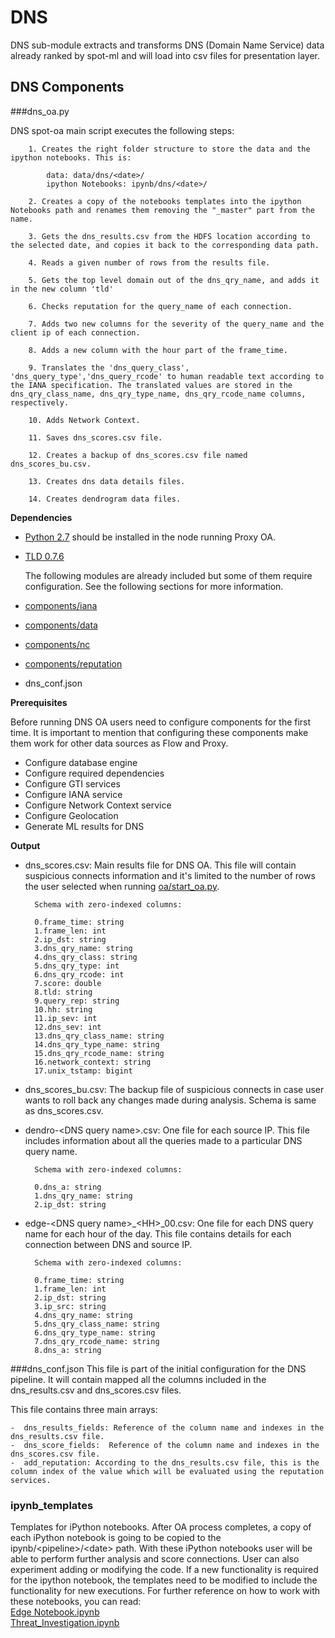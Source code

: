 # DNS

DNS sub-module extracts and transforms DNS (Domain Name Service) data already ranked by spot-ml and will load into csv files for presentation layer.

## DNS Components

###dns_oa.py

DNS spot-oa main script executes the following steps:


		1. Creates the right folder structure to store the data and the ipython notebooks. This is: 
		
			data: data/dns/<date>/
			ipython Notebooks: ipynb/dns/<date>/
		
		2. Creates a copy of the notebooks templates into the ipython Notebooks path and renames them removing the "_master" part from the name.
		
		3. Gets the dns_results.csv from the HDFS location according to the selected date, and copies it back to the corresponding data path.
		 
		4. Reads a given number of rows from the results file.

		5. Gets the top level domain out of the dns_qry_name, and adds it in the new column 'tld' 
		 
		6. Checks reputation for the query_name of each connection.
		 
		7. Adds two new columns for the severity of the query_name and the client ip of each connection.

		8. Adds a new column with the hour part of the frame_time.
		 
		9. Translates the 'dns_query_class', 'dns_query_type','dns_query_rcode' to human readable text according to the IANA specification. The translated values are stored in the dns_qry_class_name, dns_qry_type_name, dns_qry_rcode_name columns, respectively. 
		 
		10. Adds Network Context.
		
		11. Saves dns_scores.csv file.
		 
		12. Creates a backup of dns_scores.csv file named dns_scores_bu.csv.
		
		13. Creates dns data details files.
		
		14. Creates dendrogram data files.


**Dependencies**

- [Python 2.7](https://www.python.org/download/releases/2.7/) should be installed in the node running Proxy OA.  
- [TLD 0.7.6](https://pypi.python.org/pypi/tld/0.7.6)

	The following modules are already included but some of them require configuration. See the following sections for more information. 
- [components/iana](/spot-oa/oa/components#IANA-iana)
- [components/data](/spot-oa/oa/components#data)
- [components/nc](/spot-oa/oa/components#network-context-nc)
- [components/reputation](/spot-oa/oa/components/reputation)
- dns_conf.json


    
**Prerequisites**

Before running DNS OA users need to configure components for the first time. It is important to mention that configuring these components make them work for other data sources as Flow and Proxy.  

- Configure database engine
- Configure required dependencies
- Configure GTI services
- Configure IANA service
- Configure Network Context service
- Configure Geolocation 
- Generate ML results for DNS
  

**Output**

- dns_scores.csv: Main results file for DNS OA. This file will contain suspicious connects information and it's limited to the number of rows the user selected when running [oa/start_oa.py](/spot-oa/oa/INSTALL.md#usage).
 
		Schema with zero-indexed columns: 
		
		0.frame_time: string		
		1.frame_len: int		
		2.ip_dst: string		
		3.dns_qry_name: string		
		4.dns_qry_class: string		
		5.dns_qry_type: int		
		6.dns_qry_rcode: int
		7.score: double	
		8.tld: string		
		9.query_rep: string		
		10.hh: string		
		11.ip_sev: int		
		12.dns_sev: int		
		13.dns_qry_class_name: string		
		14.dns_qry_type_name: string		
		15.dns_qry_rcode_name: string		
		16.network_context: string		
		17.unix_tstamp: bigint

- dns_scores_bu.csv: The backup file of suspicious connects in case user wants to roll back any changes made during analysis. Schema is same as dns_scores.csv.


- dendro-\<DNS query name>.csv: One file for each source IP. This file includes information about all the queries made to a particular DNS query name. 

		Schema with zero-indexed columns:
		
		0.dns_a: string		
		1.dns_qry_name: string		
		2.ip_dst: string

- edge-\<DNS query name>_\<HH>_00.csv: One file for each DNS query name for each hour of the day. This file contains details for each
connection between DNS and source IP.

		Schema with zero-indexed columns:
		
		0.frame_time: string		
		1.frame_len: int		
		2.ip_dst: string		
		3.ip_src: string		
		4.dns_qry_name: string		
		5.dns_qry_class_name: string		
		6.dns_qry_type_name: string		
		7.dns_qry_rcode_name: string		
		8.dns_a: string


###dns_conf.json
This file is part of the initial configuration for the DNS pipeline. It will contain mapped all the columns included in the dns_results.csv and dns_scores.csv files.

This file contains three main arrays:

	-  dns_results_fields: Reference of the column name and indexes in the dns_results.csv file.	 
	-  dns_score_fields:  Reference of the column name and indexes in the dns_scores.csv file.	
	-  add_reputation: According to the dns_results.csv file, this is the column index of the value which will be evaluated using the reputation services.


### ipynb_templates 
Templates for iPython notebooks.
After OA process completes, a copy of each iPython notebook is going to be copied to the ipynb/\<pipeline>/\<date> path. 
With these iPython notebooks user will be able to perform further analysis and score connections. User can also
experiment adding or modifying the code. 
If a new functionality is required for the ipython notebook, the templates need to be modified to include the functionality for new executions.
For further reference on how to work with these notebooks, you can read:  
[Edge Notebook.ipynb](/spot-oa/oa/dns/ipynb_templates/EdgeNotebook.md)  
[Threat_Investigation.ipynb](/spot-oa/oa/dns/ipynb_templates/ThreatInvestigation.md)